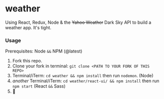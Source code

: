# weather
Using React, Redux, Node &amp; the ~~Yahoo Weather~~ Dark Sky API to build a weather app. It's tight. 

### Usage
Prerequisites: Node `&&` NPM (@latest)

1. Fork this repo.
2. Clone your fork in terminal: `git clone <PATH TO YOUR FORK OF THIS REPO>`
2. Terminal/iTerm: `cd weather && npm install` then run `nodemon`. (Node)
3. _another_ Terminal/iTerm: `cd weather/react-ui/ && npm install` then run `npm start` (React `&&` Sass)
4. 💯
